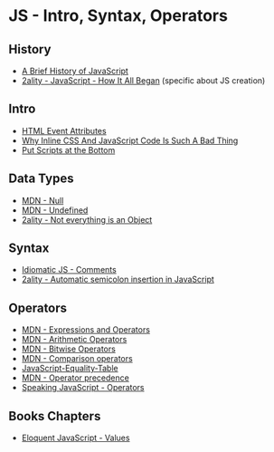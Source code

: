 JS - Intro, Syntax, Operators
==============================

History
--------

- [A Brief History of JavaScript](https://auth0.com/blog/a-brief-history-of-javascript/)
- [2ality - JavaScript - How It All Began](http://www.2ality.com/2011/03/javascript-how-it-all-began.html) (specific about JS creation)

Intro
------

- [HTML Event Attributes](http://www.w3schools.com/tags/ref_eventattributes.asp)
- [Why Inline CSS And JavaScript Code Is Such A Bad Thing](https://robertnyman.com/2008/11/20/why-inline-css-and-javascript-code-is-such-a-bad-thing/)
- [Put Scripts at the Bottom](http://stevesouders.com/hpws/rule-js-bottom.php)

Data Types
-----------

- [MDN - Null](https://developer.mozilla.org/en-US/docs/Web/JavaScript/Reference/Global_Objects/null)
- [MDN - Undefined](https://developer.mozilla.org/en-US/docs/Web/JavaScript/Reference/Global_Objects/undefined)
- [2ality - Not everything is an Object](http://www.2ality.com/2011/03/javascript-values-not-everything-is.html)

Syntax
-------

- [Idiomatic JS - Comments](https://github.com/rwaldron/idiomatic.js/#comments)
- [2ality - Automatic semicolon insertion in JavaScript](http://www.2ality.com/2011/05/semicolon-insertion.html)

Operators
----------

- [MDN - Expressions and Operators](https://developer.mozilla.org/en-US/docs/Web/JavaScript/Reference/Operators)
- [MDN - Arithmetic Operators](https://developer.mozilla.org/en-US/docs/Web/JavaScript/Reference/Operators/Arithmetic_Operators)
- [MDN - Bitwise Operators](https://developer.mozilla.org/en/docs/Web/JavaScript/Reference/Operators/Bitwise_Operators)
- [MDN - Comparison operators](https://developer.mozilla.org/en-US/docs/Web/JavaScript/Reference/Operators/Comparison_Operators)
- [JavaScript-Equality-Table](http://dorey.github.io/JavaScript-Equality-Table/)
- [MDN - Operator precedence](https://developer.mozilla.org/en-US/docs/Web/JavaScript/Reference/Operators/Operator_Precedence)
- [Speaking JavaScript - Operators](http://speakingjs.com/es5/ch09.html)

Books Chapters
---------------

- [Eloquent JavaScript - Values](http://eloquentjavascript.net/01_values.html)
